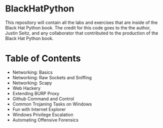 # BlackHatPython
This repository will contain all the labs and exercises that are inside of the Black Hat Python book. The credit for this code goes to the 
the author, Justin Seitz, and any collaborator that contributed to the production of the Black Hat Python book.

# Table of Contents
* Networking: Basics
* Networking: Raw Sockets and Sniffing
* Networking: Scapy
* Web Hackery
* Extending BURP Proxy
* Github Command and Control
* Common Trojaning Tasks on Windows
* Fun with Internet Explorer
* Windows Privilege Escalation
* Automating Offensive Forensics
